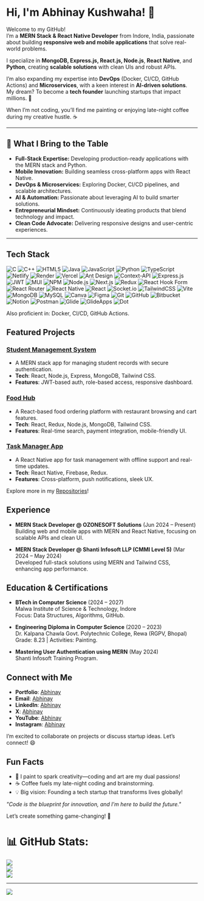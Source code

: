 # Hi, I'm Abhinay Kushwaha! 👋

Welcome to my GitHub!  
I’m a **MERN Stack & React Native Developer** from Indore, India, passionate about building **responsive web and mobile applications** that solve real-world problems.  

I specialize in **MongoDB, Express.js, React.js, Node.js**, **React Native**, and **Python**, creating **scalable solutions** with clean UIs and robust APIs.

I’m also expanding my expertise into **DevOps** (Docker, CI/CD, GitHub Actions) and **Microservices**, with a keen interest in **AI-driven solutions**.  
My dream? To become a **tech founder** launching startups that impact millions. 🚀  

When I’m not coding, you’ll find me painting or enjoying late-night coffee during my creative hustle. ☕

---

## 🚀 What I Bring to the Table

- **Full-Stack Expertise:** Developing production-ready applications with the MERN stack and Python.
- **Mobile Innovation:** Building seamless cross-platform apps with React Native.
- **DevOps & Microservices:** Exploring Docker, CI/CD pipelines, and scalable architectures.
- **AI & Automation:** Passionate about leveraging AI to build smarter solutions.
- **Entrepreneurial Mindset:** Continuously ideating products that blend technology and impact.
- **Clean Code Advocate:** Delivering responsive designs and user-centric experiences.

---

## Tech Stack

![C](https://img.shields.io/badge/-C-00599C?logo=c&logoColor=white&style=flat) ![C++](https://img.shields.io/badge/-C++-00599C?logo=c%2B%2B&logoColor=white&style=flat)  ![HTML5](https://img.shields.io/badge/-HTML5-E34F26?logo=html5&logoColor=white&style=flat) ![Java](https://img.shields.io/badge/-Java-ED8B00?logo=java&logoColor=white&style=flat) ![JavaScript](https://img.shields.io/badge/-JavaScript-F7DF1E?logo=javascript&logoColor=black&style=flat) ![Python](https://img.shields.io/badge/-Python-3776AB?logo=python&logoColor=white&style=flat) ![TypeScript](https://img.shields.io/badge/-TypeScript-3178C6?logo=typescript&logoColor=white&style=flat) ![Netlify](https://img.shields.io/badge/-Netlify-00C7B7?logo=netlify&logoColor=white&style=flat) ![Render](https://img.shields.io/badge/-Render-46E3B7?logo=render&logoColor=white&style=flat) ![Vercel](https://img.shields.io/badge/-Vercel-000000?logo=vercel&logoColor=white&style=flat) ![Ant Design](https://img.shields.io/badge/-Ant%20Design-0170FE?logo=ant-design&logoColor=white&style=flat) ![Context-API](https://img.shields.io/badge/-Context--API-61DAFB?logo=react&logoColor=black&style=flat) ![Express.js](https://img.shields.io/badge/-Express.js-000000?logo=express&logoColor=white&style=flat) ![JWT](https://img.shields.io/badge/-JWT-000000?logo=json-web-tokens&logoColor=white&style=flat) ![MUI](https://img.shields.io/badge/-MUI-0081CB?logo=mui&logoColor=white&style=flat) ![NPM](https://img.shields.io/badge/-NPM-CB3837?logo=npm&logoColor=white&style=flat) ![Node.js](https://img.shields.io/badge/-Node.js-339933?logo=node.js&logoColor=white&style=flat) ![Next.js](https://img.shields.io/badge/-Next.js-000000?logo=next.js&logoColor=white&style=flat) ![Redux](https://img.shields.io/badge/-Redux-764ABC?logo=redux&logoColor=white&style=flat) ![React Hook Form](https://img.shields.io/badge/-React%20Hook%20Form-EC5990?logo=react-hook-form&logoColor=white&style=flat) ![React Router](https://img.shields.io/badge/-React%20Router-CA4245?logo=react-router&logoColor=white&style=flat) ![React Native](https://img.shields.io/badge/-React%20Native-61DAFB?logo=react&logoColor=black&style=flat) ![React](https://img.shields.io/badge/-React-61DAFB?logo=react&logoColor=black&style=flat) ![Socket.io](https://img.shields.io/badge/-Socket.io-010101?logo=socket.io&logoColor=white&style=flat) ![TailwindCSS](https://img.shields.io/badge/-TailwindCSS-38B2AC?logo=tailwind-css&logoColor=white&style=flat) ![Vite](https://img.shields.io/badge/-Vite-646CFF?logo=vite&logoColor=white&style=flat) ![MongoDB](https://img.shields.io/badge/-MongoDB-47A248?logo=mongodb&logoColor=white&style=flat) ![MySQL](https://img.shields.io/badge/-MySQL-4479A1?logo=mysql&logoColor=white&style=flat) ![Canva](https://img.shields.io/badge/-Canva-00C4CC?logo=canva&logoColor=white&style=flat) ![Figma](https://img.shields.io/badge/-Figma-F24E1E?logo=figma&logoColor=white&style=flat) ![Git](https://img.shields.io/badge/-Git-F05032?logo=git&logoColor=white&style=flat) ![GitHub](https://img.shields.io/badge/-GitHub-181717?logo=github&logoColor=white&style=flat) ![Bitbucket](https://img.shields.io/badge/-Bitbucket-0052CC?logo=bitbucket&logoColor=white&style=flat) ![Notion](https://img.shields.io/badge/-Notion-000000?logo=notion&logoColor=white&style=flat) ![Postman](https://img.shields.io/badge/-Postman-FF6C37?logo=postman&logoColor=white&style=flat) ![Glide](https://img.shields.io/badge/-Glide-000000?logo=glide&logoColor=white&style=flat) ![GlideApps](https://img.shields.io/badge/-GlideApps-000000?logo=glideapps&logoColor=white&style=flat) ![Dot](https://img.shields.io/badge/-Dot-000000?logo=dot&logoColor=white&style=flat)

Also proficient in: Docker, CI/CD, GitHub Actions.

## Featured Projects

### [Student Management System](https://github.com/yourusername/student-management-system)
- A MERN stack app for managing student records with secure authentication.
- **Tech**: React, Node.js, Express, MongoDB, Tailwind CSS.
- **Features**: JWT-based auth, role-based access, responsive dashboard.

### [Food Hub](https://github.com/yourusername/food-hub)
- A React-based food ordering platform with restaurant browsing and cart features.
- **Tech**: React, Redux, Node.js, MongoDB, Tailwind CSS.
- **Features**: Real-time search, payment integration, mobile-friendly UI.

### [Task Manager App](https://github.com/yourusername/task-manager)
- A React Native app for task management with offline support and real-time updates.
- **Tech**: React Native, Firebase, Redux.
- **Features**: Cross-platform, push notifications, sleek UX.

Explore more in my [Repositories](https://github.com/yourusername?tab=repositories)!

## Experience

- **MERN Stack Developer @ OZONESOFT Solutions** (Jun 2024 – Present)  
  Building web and mobile apps with MERN and React Native, focusing on scalable APIs and clean UI.

- **MERN Stack Developer @ Shanti Infosoft LLP (CMMI Level 5)** (Mar 2024 – May 2024)  
  Developed full-stack solutions using MERN and Tailwind CSS, enhancing app performance.

## Education & Certifications

- **BTech in Computer Science** (2024 – 2027)  
  Malwa Institute of Science & Technology, Indore  
  Focus: Data Structures, Algorithms, GitHub.

- **Engineering Diploma in Computer Science** (2020 – 2023)  
  Dr. Kalpana Chawla Govt. Polytechnic College, Rewa (RGPV, Bhopal)  
  Grade: 8.23 | Activities: Painting.

- **Mastering User Authentication using MERN** (May 2024)  
  Shanti Infosoft Training Program.

## Connect with Me

- **Portfolio**: [Abhinay](https://abhinay-kushwaha.netlify.app/)  
- **Email**: [Abhinay](mailto:abhinayark0@gmail.com)  
- **LinkedIn**: [Abhinay](https://linkedin.com/in/abhinay-kushwaha)  
- **X**: [Abhinay](https://x.com/abhinaykushwa)  
- **YouTube**: [Abhinay](https://youtube.com/@codecraft_with_abhinay)  
- **Instagram**: [Abhinay](https://instagram.com/codecraft_with_abhinay)

I’m excited to collaborate on projects or discuss startup ideas. Let’s connect! 😄

## Fun Facts

- 🎨 I paint to spark creativity—coding and art are my dual passions!
- ☕ Coffee fuels my late-night coding and brainstorming.
- 💡 Big vision: Founding a tech startup that transforms lives globally!

*"Code is the blueprint for innovation, and I’m here to build the future."*

Let’s create something game-changing! 🚀

 
# 📊 GitHub Stats:
![](https://github-readme-stats.vercel.app/api?username=abhinay-kushwaha&theme=dark&hide_border=false&include_all_commits=false&count_private=false)<br/>
![](https://github-readme-streak-stats.herokuapp.com/?user=abhinay-kushwaha&theme=dark&hide_border=false)<br/>
![](https://github-readme-stats.vercel.app/api/top-langs/?username=abhinay-kushwaha&theme=dark&hide_border=false&include_all_commits=false&count_private=false&layout=compact)

---
[![](https://visitcount.itsvg.in/api?id=abhinay-kushwaha&icon=0&color=0)](https://visitcount.itsvg.in)


